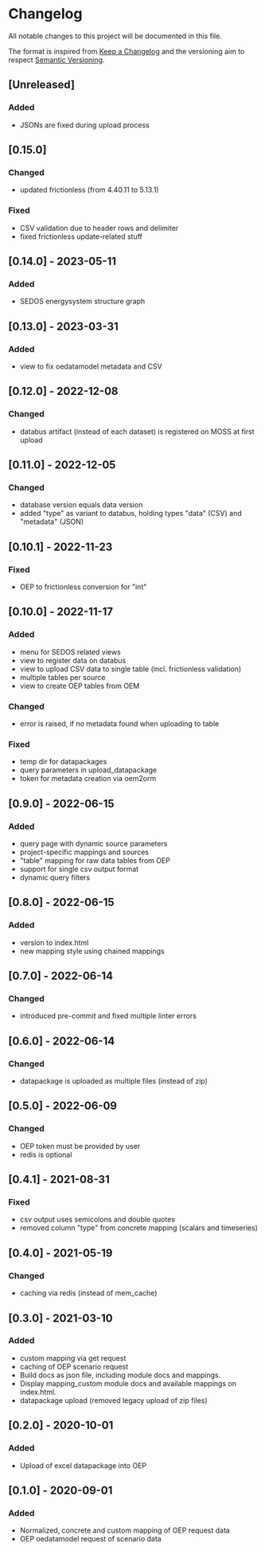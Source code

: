 # Changelog
All notable changes to this project will be documented in this file.

The format is inspired from [Keep a Changelog](http://keepachangelog.com/en/1.0.0/)
and the versioning aim to respect [Semantic Versioning](http://semver.org/spec/v2.0.0.html).

## [Unreleased]
### Added
- JSONs are fixed during upload process

## [0.15.0]
### Changed
- updated frictionless (from 4.40.11 to 5.13.1)

### Fixed
- CSV validation due to header rows and delimiter
- fixed frictionless update-related stuff

## [0.14.0] - 2023-05-11
### Added
- SEDOS energysystem structure graph

## [0.13.0] - 2023-03-31
### Added
- view to fix oedatamodel metadata and CSV

## [0.12.0] - 2022-12-08
### Changed
- databus artifact (instead of each dataset) is registered on MOSS at first upload

## [0.11.0] - 2022-12-05
### Changed
- database version equals data version
- added "type" as variant to databus, holding types "data" (CSV) and "metadata" (JSON)

## [0.10.1] - 2022-11-23
### Fixed
- OEP to frictionless conversion for "int"

## [0.10.0] - 2022-11-17
### Added
- menu for SEDOS related views
- view to register data on databus
- view to upload CSV data to single table (incl. frictionless validation)
- multiple tables per source
- view to create OEP tables from OEM

### Changed
- error is raised, if no metadata found when uploading to table

### Fixed
- temp dir for datapackages
- query parameters in upload_datapackage
- token for metadata creation via oem2orm

## [0.9.0] - 2022-06-15
### Added
- query page with dynamic source parameters
- project-specific mappings and sources
- "table" mapping for raw data tables from OEP
- support for single csv output format
- dynamic query filters

## [0.8.0] - 2022-06-15
### Added
- version to index.html
- new mapping style using chained mappings

## [0.7.0] - 2022-06-14
### Changed
- introduced pre-commit and fixed multiple linter errors

## [0.6.0] - 2022-06-14
### Changed
- datapackage is uploaded as multiple files (instead of zip)

## [0.5.0] - 2022-06-09
### Changed
- OEP token must be provided by user
- redis is optional

## [0.4.1] - 2021-08-31
### Fixed
- csv output uses semicolons and double quotes
- removed column "type" from concrete mapping (scalars and timeseries)

## [0.4.0] - 2021-05-19
### Changed
- caching via redis (instead of mem_cache)

## [0.3.0] - 2021-03-10
### Added
- custom mapping via get request
- caching of OEP scenario request
- Build docs as json file, including module docs and mappings.
- Display mapping_custom module docs and available mappings on index.html.
- datapackage upload (removed legacy upload of zip files)

## [0.2.0] - 2020-10-01
### Added
- Upload of excel datapackage into OEP

## [0.1.0] - 2020-09-01
### Added
- Normalized, concrete and custom mapping of OEP request data
- OEP oedatamodel request of scenario data
